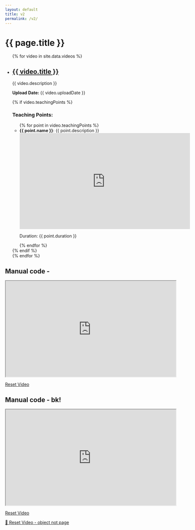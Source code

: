 ```yaml
---
layout: default
title: v2
permalink: /v2/
---
```


<h1>{{ page.title }}</h1>

<ul>
  {% for video in site.data.videos %}
    <li>
      <h2><a href="{{ video.url }}">{{ video.title }}</a></h2>
      <p>{{ video.description }}</p>
      <p><strong>Upload Date:</strong> {{ video.uploadDate }}</p>
      {% if video.teachingPoints %}
        <h3>Teaching Points:</h3>
        <ul>
        {% for point in video.teachingPoints %}
        <li>
            <strong>{{ point.name }}</strong>: {{ point.description }}<br>
            <iframe width="560" height="315"
            src="https://www.youtube.com/embed/{{ video.id }}?start={{ point.start }}&end={{ point.end }}&rel=0&modestbranding=1"
            frameborder="0" allow="accelerometer; autoplay; clipboard-write; encrypted-media; gyroscope; picture-in-picture"
            allowfullscreen>
            </iframe>
            <p>Duration: {{ point.duration }}</p>
        </li>
        {% endfor %}
        </ul>
      {% endif %}
    </li>
  {% endfor %}
</ul>

## Manual code - 
<iframe width="560" height="315" src="https://www.youtube.com/embed/wz8sXiNjoSs?start=2477&end=2487" title="Basketball For Coaches" frameborder="15" allow="accelerometer; autoplay; clipboard-write; encrypted-media; gyroscope; picture-in-picture; web-share" referrerpolicy="strict-origin-when-cross-origin" allowfullscreen></iframe>

<a href="{{ page.url }}">Reset Video</a>


## Manual code - bk!
<iframe width="560" height="315" src="https://www.youtube.com/embed/wz8sXiNjoSs?si=701MtYzVVNf-lRpJ&amp;start=2477&end=2487" title="Basketball For Coaches" frameborder="15" allow="accelerometer; autoplay; clipboard-write; encrypted-media; gyroscope; picture-in-picture; web-share" referrerpolicy="strict-origin-when-cross-origin" allowfullscreen></iframe>

<a href="{{ page.url }}">Reset Video</a>



<a href="#" onclick="resetVideo('video-{{ video.id }}-{{ point.start }}-{{ point.end }}')">🔁 Reset Video - object not page</a>

<script>
  function resetVideo(id) {
    const iframe = document.getElementById(id);
    const src = iframe.src;
    iframe.src = src;
  }
</script>